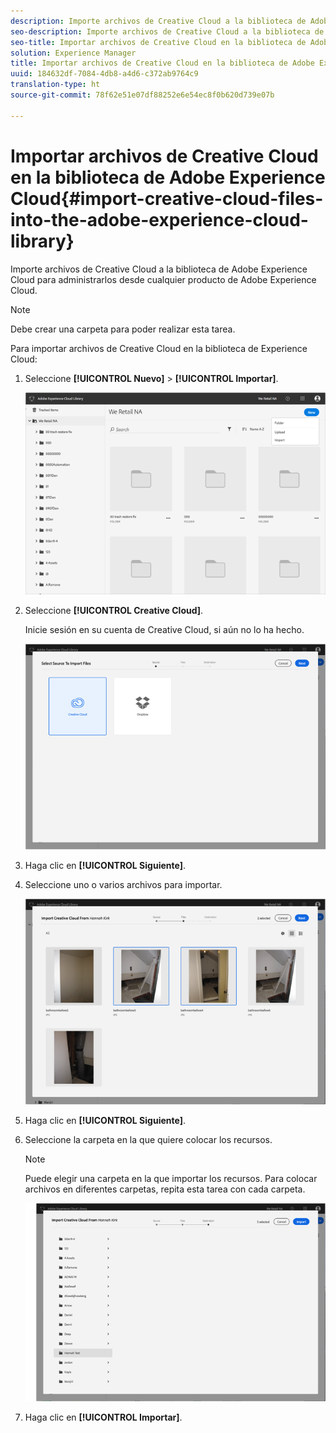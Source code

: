```yaml
---
description: Importe archivos de Creative Cloud a la biblioteca de Adobe Experience Cloud para administrarlos desde cualquier producto de Adobe Experience Cloud.
seo-description: Importe archivos de Creative Cloud a la biblioteca de Adobe Experience Cloud para administrarlos desde cualquier producto de Adobe Experience Cloud.
seo-title: Importar archivos de Creative Cloud en la biblioteca de Adobe Experience Cloud
solution: Experience Manager
title: Importar archivos de Creative Cloud en la biblioteca de Adobe Experience Cloud
uuid: 184632df-7084-4db8-a4d6-c372ab9764c9
translation-type: ht
source-git-commit: 78f62e51e07df88252e6e54ec8f0b620d739e07b

---
```



# Importar archivos de Creative Cloud en la biblioteca de Adobe Experience Cloud{#import-creative-cloud-files-into-the-adobe-experience-cloud-library}

Importe archivos de Creative Cloud a la biblioteca de Adobe Experience Cloud para administrarlos desde cualquier producto de Adobe Experience Cloud.

>[!NOTE]
>
>Debe crear una carpeta para poder realizar esta tarea.

Para importar archivos de Creative Cloud en la biblioteca de Experience Cloud:

1. Seleccione **[!UICONTROL Nuevo]** &gt; **[!UICONTROL Importar]**.

   ![](assets/library_new_folder_upload.png)

1. Seleccione **[!UICONTROL Creative Cloud]**.

   Inicie sesión en su cuenta de Creative Cloud, si aún no lo ha hecho.

   ![](assets/library_import_cc.png)

1. Haga clic en **[!UICONTROL Siguiente]**.
1. Seleccione uno o varios archivos para importar.

   ![](assets/library_import_cc_assets_selected.png)

1. Haga clic en **[!UICONTROL Siguiente]**.
1. Seleccione la carpeta en la que quiere colocar los recursos.

   >[!NOTE]
   >
   >Puede elegir una carpeta en la que importar los recursos. Para colocar archivos en diferentes carpetas, repita esta tarea con cada carpeta.

   ![](assets/library_import_cc_folder_select.png)

1. Haga clic en **[!UICONTROL Importar]**.

